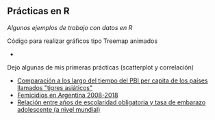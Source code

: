 ## Prácticas en R
*Algunos ejemplos de trabajo con datos en R*

Código para realizar gráficos tipo Treemap animados

- 


Dejo algunas de mis primeras prácticas (scatterplot y correlación)

* [Comparación a los largo del tiempo del PBI per capita de los países llamados "tigres asiáticos"](Gapminder-tigres-asiaticos/practica-gapminder-tigres.R)
* [Femicidios en Argentina 2008-2018](https://github.com/AnaliaPerez/practicas-en-R/tree/master/practica-plot-femicidios)
* [Relación entre años de escolaridad obligatoria y tasa de embarazo adolescente (a nivel mundial)](https://github.com/AnaliaPerez/practicas-en-R/tree/master/scatterplot-relacion)
